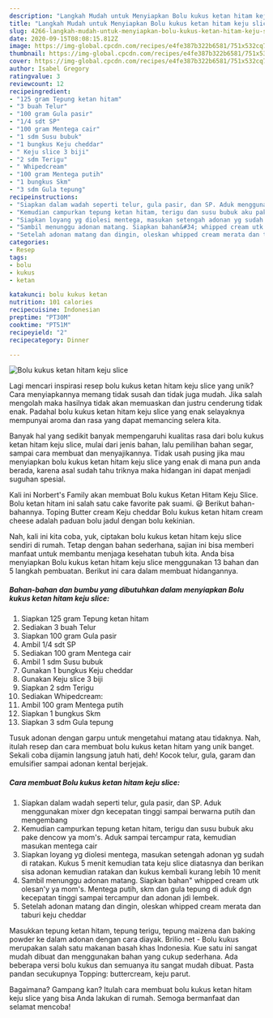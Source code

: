 ```yaml
---
description: "Langkah Mudah untuk Menyiapkan Bolu kukus ketan hitam keju slice yang Menggugah Selera"
title: "Langkah Mudah untuk Menyiapkan Bolu kukus ketan hitam keju slice yang Menggugah Selera"
slug: 4266-langkah-mudah-untuk-menyiapkan-bolu-kukus-ketan-hitam-keju-slice-yang-menggugah-selera
date: 2020-09-15T08:08:15.812Z
image: https://img-global.cpcdn.com/recipes/e4fe387b322b6581/751x532cq70/bolu-kukus-ketan-hitam-keju-slice-foto-resep-utama.jpg
thumbnail: https://img-global.cpcdn.com/recipes/e4fe387b322b6581/751x532cq70/bolu-kukus-ketan-hitam-keju-slice-foto-resep-utama.jpg
cover: https://img-global.cpcdn.com/recipes/e4fe387b322b6581/751x532cq70/bolu-kukus-ketan-hitam-keju-slice-foto-resep-utama.jpg
author: Isabel Gregory
ratingvalue: 3
reviewcount: 12
recipeingredient:
- "125 gram Tepung ketan hitam"
- "3 buah Telur"
- "100 gram Gula pasir"
- "1/4 sdt SP"
- "100 gram Mentega cair"
- "1 sdm Susu bubuk"
- "1 bungkus Keju cheddar"
- " Keju slice 3 biji"
- "2 sdm Terigu"
- " Whipedcream"
- "100 gram Mentega putih"
- "1 bungkus Skm"
- "3 sdm Gula tepung"
recipeinstructions:
- "Siapkan dalam wadah seperti telur, gula pasir, dan SP. Aduk menggunakan mixer dgn kecepatan tinggi sampai berwarna putih dan mengembang"
- "Kemudian campurkan tepung ketan hitam, terigu dan susu bubuk aku pake dencow ya mom&#39;s. Aduk sampai tercampur rata, kemudian masukan mentega cair"
- "Siapkan loyang yg diolesi mentega, masukan setengah adonan yg sudah di ratakan. Kukus 5 menit kemudian tata keju slice diatasnya dan berikan sisa adonan kemudian ratakan dan kukus kembali kurang lebih 10 menit"
- "Sambil menunggu adonan matang. Siapkan bahan&#34; whipped cream utk olesan&#39;y ya mom&#39;s. Mentega putih, skm dan gula tepung di aduk dgn kecepatan tinggi sampai tercampur dan adonan jdi lembek."
- "Setelah adonan matang dan dingin, oleskan whipped cream merata dan taburi keju cheddar"
categories:
- Resep
tags:
- bolu
- kukus
- ketan

katakunci: bolu kukus ketan 
nutrition: 101 calories
recipecuisine: Indonesian
preptime: "PT30M"
cooktime: "PT51M"
recipeyield: "2"
recipecategory: Dinner

---
```



![Bolu kukus ketan hitam keju slice](https://img-global.cpcdn.com/recipes/e4fe387b322b6581/751x532cq70/bolu-kukus-ketan-hitam-keju-slice-foto-resep-utama.jpg)

Lagi mencari inspirasi resep bolu kukus ketan hitam keju slice yang unik? Cara menyiapkannya memang tidak susah dan tidak juga mudah. Jika salah mengolah maka hasilnya tidak akan memuaskan dan justru cenderung tidak enak. Padahal bolu kukus ketan hitam keju slice yang enak selayaknya mempunyai aroma dan rasa yang dapat memancing selera kita.

Banyak hal yang sedikit banyak mempengaruhi kualitas rasa dari bolu kukus ketan hitam keju slice, mulai dari jenis bahan, lalu pemilihan bahan segar, sampai cara membuat dan menyajikannya. Tidak usah pusing jika mau menyiapkan bolu kukus ketan hitam keju slice yang enak di mana pun anda berada, karena asal sudah tahu triknya maka hidangan ini dapat menjadi suguhan spesial.

Kali ini Norbert&#39;s Family akan membuat Bolu kukus Ketan Hitam Keju Slice. Bolu ketan hitam ini salah satu cake favorite pak suami. 😃 Berikut bahan-bahannya. Toping Butter cream Keju cheddar Bolu kukus ketan hitam cream cheese adalah paduan bolu jadul dengan bolu kekinian.


Nah, kali ini kita coba, yuk, ciptakan bolu kukus ketan hitam keju slice sendiri di rumah. Tetap dengan bahan sederhana, sajian ini bisa memberi manfaat untuk membantu menjaga kesehatan tubuh kita. Anda bisa menyiapkan Bolu kukus ketan hitam keju slice menggunakan 13 bahan dan 5 langkah pembuatan. Berikut ini cara dalam membuat hidangannya.

<!--inarticleads1-->

##### Bahan-bahan dan bumbu yang dibutuhkan dalam menyiapkan Bolu kukus ketan hitam keju slice:

1. Siapkan 125 gram Tepung ketan hitam
1. Sediakan 3 buah Telur
1. Siapkan 100 gram Gula pasir
1. Ambil 1/4 sdt SP
1. Sediakan 100 gram Mentega cair
1. Ambil 1 sdm Susu bubuk
1. Gunakan 1 bungkus Keju cheddar
1. Gunakan  Keju slice 3 biji
1. Siapkan 2 sdm Terigu
1. Sediakan  Whipedcream:
1. Ambil 100 gram Mentega putih
1. Siapkan 1 bungkus Skm
1. Siapkan 3 sdm Gula tepung


Tusuk adonan dengan garpu untuk mengetahui matang atau tidaknya. Nah, itulah resep dan cara membuat bolu kukus ketan hitam yang unik banget. Sekali coba dijamin langsung jatuh hati, deh! Kocok telur, gula, garam dan emulsifier sampai adonan kental berjejak. 

<!--inarticleads2-->

##### Cara membuat Bolu kukus ketan hitam keju slice:

1. Siapkan dalam wadah seperti telur, gula pasir, dan SP. Aduk menggunakan mixer dgn kecepatan tinggi sampai berwarna putih dan mengembang
1. Kemudian campurkan tepung ketan hitam, terigu dan susu bubuk aku pake dencow ya mom&#39;s. Aduk sampai tercampur rata, kemudian masukan mentega cair
1. Siapkan loyang yg diolesi mentega, masukan setengah adonan yg sudah di ratakan. Kukus 5 menit kemudian tata keju slice diatasnya dan berikan sisa adonan kemudian ratakan dan kukus kembali kurang lebih 10 menit
1. Sambil menunggu adonan matang. Siapkan bahan&#34; whipped cream utk olesan&#39;y ya mom&#39;s. Mentega putih, skm dan gula tepung di aduk dgn kecepatan tinggi sampai tercampur dan adonan jdi lembek.
1. Setelah adonan matang dan dingin, oleskan whipped cream merata dan taburi keju cheddar


Masukkan tepung ketan hitam, tepung terigu, tepung maizena dan baking powder ke dalam adonan dengan cara diayak. Brilio.net - Bolu kukus merupakan salah satu makanan basah khas Indonesia. Kue satu ini sangat mudah dibuat dan menggunakan bahan yang cukup sederhana. Ada beberapa versi bolu kukus dan semuanya itu sangat mudah dibuat. Pasta pandan secukupnya Topping: buttercream, keju parut. 

Bagaimana? Gampang kan? Itulah cara membuat bolu kukus ketan hitam keju slice yang bisa Anda lakukan di rumah. Semoga bermanfaat dan selamat mencoba!

